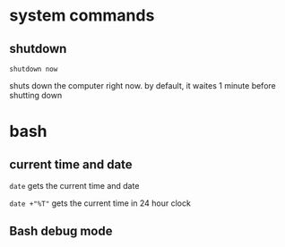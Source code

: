 # system commands

## shutdown

`shutdown now`

shuts down the computer right now.
by default, it waites 1 minute before shutting down

# bash

## current time and date

`date` gets the current time and date

`date +"%T"` gets the current time in 24 hour clock

## Bash debug mode
